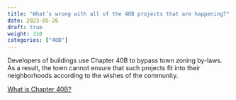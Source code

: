 ```yaml
---
title: "What’s wrong with all of the 40B projects that are happening?"
date: 2023-05-26
draft: true
weight: 310
categories: ["40B"]
---
```

Developers of buildings use Chapter 40B to bypass town zoning by-laws. As a result, the town cannot ensure that such projects fit into their neighborhoods according to the wishes of the community.

[What is Chapter 40B?](/posts/40b)
